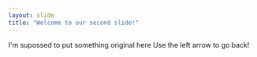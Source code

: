 ```yaml
---
layout: slide
title: "Welcome to our second slide!"
---
```

I'm supossed to put something original here 
Use the left arrow to go back!